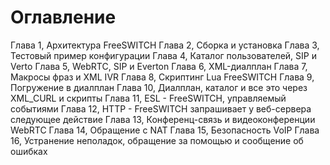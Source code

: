 # Оглавление

Глава 1, Архитектура FreeSWITCH
Глава 2, Сборка и установка
Глава 3, Тестовый пример конфигурации
Глава 4, Каталог пользователей, SIP и Verto
Глава 5, WebRTC, SIP и Everton
Глава 6, XML-диалплан
Глава 7, Макросы фраз и XML IVR
Глава 8, Скриптинг Lua FreeSWITCH
Глава 9, Погружение в диалплан
Глава 10, Диалплан, каталог и все это через XML_CURL и скрипты
Глава 11, ESL - FreeSWITCH, управляемый событиями
Глава 12, HTTP - FreeSWITCH запрашивает у веб-сервера следующее действие
Глава 13, Конференц-связь и видеоконференции WebRTC
Глава 14, Обращение с NAT
Глава 15, Безопасность VoIP
Глава 16, Устранение неполадок, обращение за помощью и сообщение об ошибках
